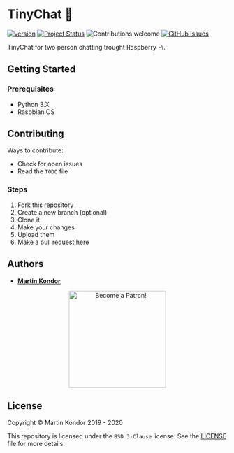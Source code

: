 # TinyChat 💬

[![version](https://img.shields.io/badge/version-v0.1.0-red.svg)](https://github.com/MartinKondor/TinyChat) [![Project Status](https://img.shields.io/badge/status-active-brightgreen.svg)](https://github.com/MartinKondor/TinyChat) ![Contributions welcome](https://img.shields.io/badge/contributions-welcome-brightgreen.svg) [![GitHub Issues](https://img.shields.io/github/issues/MartinKondor/TinyChat.svg)](https://github.com/MartinKondor/TinyChat/issues)

TinyChat for two person chatting trought Raspberry Pi.

## Getting Started

### Prerequisites

* Python 3.X
* Raspbian OS

## Contributing

Ways to contribute:

* Check for open issues
* Read the ```TODO``` file

### Steps

1. Fork this repository
2. Create a new branch (optional)
3. Clone it
4. Make your changes
5. Upload them
6. Make a pull request here

## Authors

* **[Martin Kondor](https://github.com/MartinKondor)**

<p align="center"><a href="https://www.patreon.com/bePatron?u=17006186" data-patreon-widget-type="become-patron-button"><img width="222" class="img-responsive" alt="Become a Patron!" title="Become a Patron!" src="https://martinkondor.github.io/img/become_a_patron_button.png"></a></p>

## License

Copyright &copy; Martin Kondor 2019 - 2020

This repository is licensed under the ```BSD 3-Clause``` license.
See the [LICENSE](./LICENSE) file for more details.
